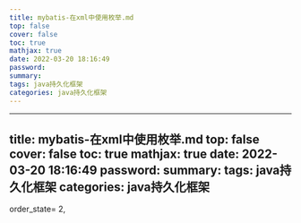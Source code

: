 ```yaml
---
title: mybatis-在xml中使用枚举.md
top: false
cover: false
toc: true
mathjax: true
date: 2022-03-20 18:16:49
password:
summary:
tags: java持久化框架
categories: java持久化框架
---
```

---
title: mybatis-在xml中使用枚举.md
top: false
cover: false
toc: true
mathjax: true
date: 2022-03-20 18:16:49
password:
summary:
tags: java持久化框架
categories: java持久化框架
---
 <if test="@com.gbm.cloud.treasure.entity.mgbUndertakesOrder.Enum.state.SendState@SHORTAGE ==shipmentsVo.sendState">
                order_state= 2,
            </if>
